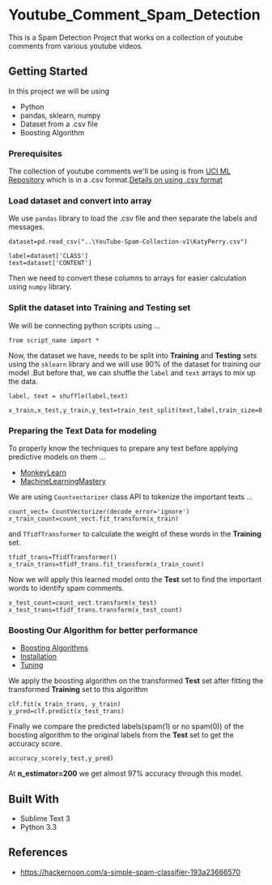 # Youtube_Comment_Spam_Detection

This is a Spam Detection Project that works on a collection of youtube comments from various youtube videos.

## Getting Started

In this project we will be using

* Python
* pandas, sklearn, numpy
* Dataset from a .csv file
* Boosting Algorithm

### Prerequisites

The collection of youtube comments we'll be using is from [UCI ML Repository](https://archive.ics.uci.edu/ml/datasets/YouTube+Spam+Collection) which is in a .csv format.[Details on using .csv format](https://www.shanelynn.ie/python-pandas-read_csv-load-data-from-csv-files/)

### Load dataset and convert into array

We use `pandas` library to load the .csv file and then separate the labels and messages.

```
dataset=pd.read_csv("..\YouTube-Spam-Collection-v1\KatyPerry.csv")

label=dataset['CLASS']
text=dataset['CONTENT']

```
Then we need to convert these columns to arrays for easier calculation using `numpy` library.

### Split the dataset into Training and Testing set

We will be connecting python scripts using ...
```
from script_name import *

```
Now, the dataset we have, needs to be split into **Training** and **Testing** sets using the `sklearn` library and we will use 90% of the dataset for training our model .But before that, we can shuffle the `label` and `text` arrays to mix up the data.

```
label, text = shuffle(label,text)

x_train,x_test,y_train,y_test=train_test_split(text,label,train_size=0.9)
```
### Preparing the Text Data for modeling

To properly know the techniques to prepare any text before applying predictive models on them ...
* [MonkeyLearn](https://monkeylearn.com/blog/word-embeddings-transform-text-numbers/)
* [MachineLearningMastery](https://machinelearningmastery.com/prepare-text-data-machine-learning-scikit-learn/)

We are using `Countvectorizer` class API to tokenize the important texts ...
```
count_vect= CountVectorizer(decode_error='ignore')
x_train_count=count_vect.fit_transform(x_train)

```
and `TfidfTransformer` to calculate the weight of these words in the **Training** set.
```
tfidf_trans=TfidfTransformer()
x_train_trans=tfidf_trans.fit_transform(x_train_count)

```
Now we will apply this learned model onto the **Test** set to find the important words to identify spam comments.
```
x_test_count=count_vect.transform(x_test)
x_test_trans=tfidf_trans.transform(x_test_count)
```
### Boosting Our Algorithm for better performance

* [Boosting Algorithms](https://hackernoon.com/boosting-algorithms-adaboost-gradient-boosting-and-xgboost-f74991cad38c)
* [Installation](https://xgboost.readthedocs.io/en/latest/)
* [Tuning](https://machinelearningmastery.com/tune-number-size-decision-trees-xgboost-python/)

We apply the boosting algorithm on the transformed **Test** set after fitting the transformed **Training** set to this algorithm
```
clf.fit(x_train_trans, y_train)
y_pred=clf.predict(x_test_trans)

```
Finally we compare the predicted labels(spam(1) or no spam(0)) of the boosting algorithm to the original labels from the **Test** set to get the accuracy score.
```
accuracy_score(y_test,y_pred)
```
At **n_estimator=200** we get almost 97% accuracy through this model.

## Built With

* Sublime Text 3
* Python 3.3

## References
* https://hackernoon.com/a-simple-spam-classifier-193a23666570


